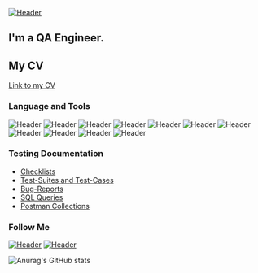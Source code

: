 
[![Header](https://github.com/assets/Frame%20635%20(3).png)](https://www.linkedin.com/in/alexander-gazal/)
## I'm a QA Engineer. 
## My CV
[Link to my CV](https://drive.google.com/file/d/1HaeXlUL-Wttj7Vw5niHmE1ggbuYMVVBs/view?usp=sharing/)




### Language and Tools
![Header](https://img.shields.io/badge/Jira-090909?style=for-the-badge&logo=jira&logoColor=136be1)
![Header](https://img.shields.io/badge/Postman-090909?style=for-the-badge&logo=postman&logoColor=f76935)
![Header](https://img.shields.io/badge/Github-090909?style=for-the-badge&logo=github&logoColor=8cc4d7)
![Header](https://img.shields.io/badge/Figma-090909?style=for-the-badge&logo=figma&logoColor=7d5fa6)
![Header](https://img.shields.io/badge/SQL-090909?style=for-the-badge&logo=sql&logoColor=00618a)
![Header](https://img.shields.io/badge/DevTools-090909?style=for-the-badge&logo=googlechrome&logoColor=2674f2)
![Header](https://img.shields.io/badge/AndroidStudio-090909?style=for-the-badge&logo=androidstudio&logoColor=3ad07d)
![Header](https://img.shields.io/badge/TestRail-090909?style=for-the-badge&logo=&logoColor=71b556)
![Header](https://img.shields.io/badge/Fiddler-090909?style=for-the-badge&logo=fiddler&logoColor=8cc4d7)
![Header](https://img.shields.io/badge/CharlesProxy-090909?style=for-the-badge&logo=charlesproxy&logoColor=8cc4d7)
![Header](https://img.shields.io/badge/Python-090909?style=for-the-badge&logo=python&logoColor=8cc4d7)

### Testing Documentation

- [Checklists](https://github.com/spa086/checklist)
- [Test-Suites and Test-Cases](https://github.com/spa086/test-cases)
- [Bug-Reports](https://github.com/spa086/bug-reports)
- [SQL Queries](https://github.com/spa086/SQL)
- [Postman Collections](https://github.com/spa086/postman)

### Follow Me
[![Header](https://img.shields.io/badge/Telegram-090909?style=for-the-badge&logo=telegram&logoColor=31a5db)](https://t.me/dev_02)
[![Header](https://img.shields.io/badge/Linkedin-090909?style=for-the-badge&logo=linkedin&logoColor=0073b1)](https://www.linkedin.com/in/alexander-gazal/)

![Anurag's GitHub stats](https://github-readme-stats.vercel.app/api?username=spa086&show_icons=true&theme=radical)
